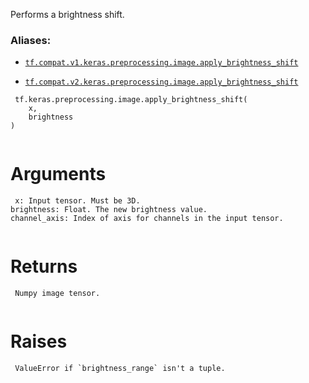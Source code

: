 Performs a brightness shift.



### Aliases:

- [ `tf.compat.v1.keras.preprocessing.image.apply_brightness_shift` ](/api_docs/python/tf/keras/preprocessing/image/apply_brightness_shift)

- [ `tf.compat.v2.keras.preprocessing.image.apply_brightness_shift` ](/api_docs/python/tf/keras/preprocessing/image/apply_brightness_shift)



```
 tf.keras.preprocessing.image.apply_brightness_shift(
    x,
    brightness
)
 
```



# Arguments


```
 x: Input tensor. Must be 3D.
brightness: Float. The new brightness value.
channel_axis: Index of axis for channels in the input tensor.
 
```



# Returns


```
 Numpy image tensor.
 
```



# Raises


```
 ValueError if `brightness_range` isn't a tuple.
 
```

